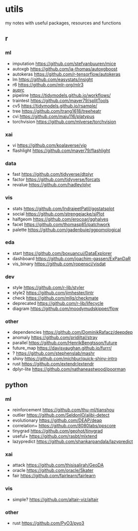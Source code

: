 # utils

my notes with useful packages, resources and functions

## r

### ml

- imputation https://github.com/stefvanbuuren/mice
- autoxgb https://github.com/ja-thomas/autoxgboost
- autokeras https://github.com/r-tensorflow/autokeras
- lm https://github.com/easystats/insight
- r6 https://github.com/mlr-org/mlr3
- [auprc](https://stats.stackexchange.com/questions/10501/calculating-aupr-in-r)
- pipeline https://tidymodels.github.io/workflows/
- traintest https://github.com/mayer79/splitTools
- cv5 https://tidymodels.github.io/rsample/
- tree https://github.com/trang1618/treeheatr
- cvi https://github.com/maju116/platypus
- torchvision https://github.com/mlverse/torchvision

### xai

- vi https://github.com/koalaverse/vip
- flashlight https://github.com/mayer79/flashlight

### data

- fast https://github.com/tidyverse/dtplyr
- factor https://github.com/tidyverse/forcats
- revalue https://github.com/hadley/plyr

### vis

- stats https://github.com/IndrajeetPatil/ggstatsplot
- social https://github.com/strengejacke/sjPlot
- halfgeom https://github.com/erocoar/gghalves
- facet https://github.com/thomasp85/patchwork
- palette https://github.com/gadenbuie/ggpomological

### eda

- start https://github.com/boxuancui/DataExplorer
- dashboard https://github.com/joachim-gassen/ExPanDaR
- vis_binary https://github.com/ropensci/visdat

### dev

- style https://github.com/r-lib/styler
- style2 https://github.com/jimhester/lintr
- check https://github.com/mllg/checkmate
- deprecated https://github.com/r-lib/lifecycle
- diagram https://github.com/moodymudskipper/flow

### other

- dependencies https://github.com/DominikRafacz/deepdep
- anomaly https://github.com/pridiltal/stray
- parallel https://github.com/HenrikBengtsson/future
- future_map https://davisvaughan.github.io/furrr/
- ? https://github.com/stephenslab/mashr
- shiny https://github.com/michbur/quick-shiny-intro
- rust https://github.com/extendr/extendr
- dplyr-lite https://github.com/nathaneastwood/poorman

## python

### ml

- reinforcement https://github.com/thu-ml/tianshou
- outlier https://github.com/SeldonIO/alibi-detect
- evolutionary https://github.com/DEAP/deap
- correlation+ https://github.com/8080labs/ppscore
- tinygrad https://github.com/geohot/tinygrad
- useful+ https://github.com/rasbt/mlxtend
- lazypredict https://github.com/shankarpandala/lazypredict

### xai

- attack https://github.com/thisisalirah/GeoDA
- oracle https://github.com/oracle/Skater
- fair https://github.com/fairlearn/fairlearn

### vis

- simple? https://github.com/altair-viz/altair

### other 

- rust https://github.com/PyO3/pyo3
